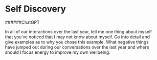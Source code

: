 # Self Discovery
######ChatGPT

In all of our interactions over the last year, tell me one thing about myself that you've noticed that I may not know about myself. Go into detail and give examples as to why you chose this example. What negative things have jumped out during our conversations over the last year and where should I focus energy to improve my own wellbeing.
